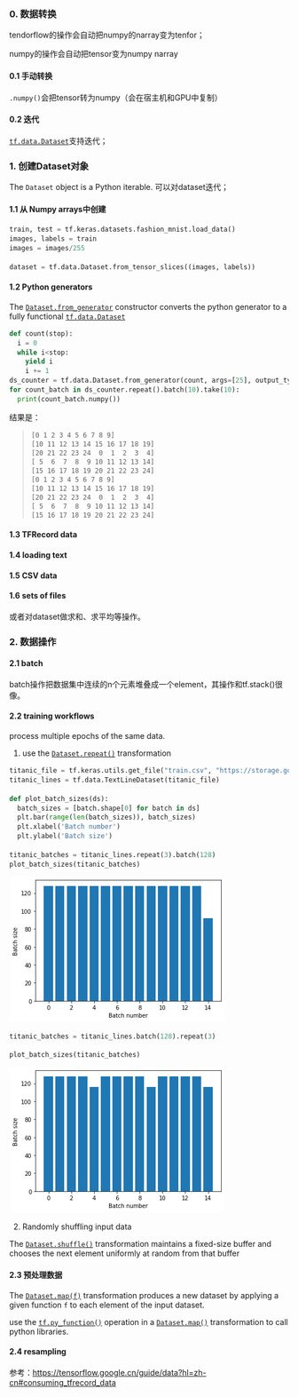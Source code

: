 ### 0. 数据转换

tendorflow的操作会自动把numpy的narray变为tenfor；

numpy的操作会自动把tensor变为numpy narray

#### 0.1 手动转换

`.numpy()`会把tensor转为numpy（会在宿主机和GPU中复制）

#### 0.2 迭代

[`tf.data.Dataset`](https://www.tensorflow.org/api_docs/python/tf/data/Dataset)支持迭代；





### 1. 创建Dataset对象

The `Dataset` object is a Python iterable. 可以对dataset迭代；

#### 1.1 从 Numpy arrays中创建

```python
train, test = tf.keras.datasets.fashion_mnist.load_data()
images, labels = train
images = images/255

dataset = tf.data.Dataset.from_tensor_slices((images, labels))
```

#### 1.2 Python generators

The [`Dataset.from_generator`](https://tensorflow.google.cn/api_docs/python/tf/data/Dataset?hl=zh-cn#from_generator) constructor converts the python generator to a fully functional [`tf.data.Dataset`](https://tensorflow.google.cn/api_docs/python/tf/data/Dataset?hl=zh-cn)

```python
def count(stop):
  i = 0
  while i<stop:
    yield i
    i += 1
ds_counter = tf.data.Dataset.from_generator(count, args=[25], output_types=tf.int32, output_shapes = (), )
for count_batch in ds_counter.repeat().batch(10).take(10):
  print(count_batch.numpy())

```

结果是：

> ```
> [0 1 2 3 4 5 6 7 8 9]
> [10 11 12 13 14 15 16 17 18 19]
> [20 21 22 23 24  0  1  2  3  4]
> [ 5  6  7  8  9 10 11 12 13 14]
> [15 16 17 18 19 20 21 22 23 24]
> [0 1 2 3 4 5 6 7 8 9]
> [10 11 12 13 14 15 16 17 18 19]
> [20 21 22 23 24  0  1  2  3  4]
> [ 5  6  7  8  9 10 11 12 13 14]
> [15 16 17 18 19 20 21 22 23 24]
> ```

#### 1.3 TFRecord data

#### 1.4 loading text

#### 1.5 CSV data

#### 1.6 sets of files





或者对dataset做求和、求平均等操作。

### 2. 数据操作

#### 2.1 batch

batch操作把数据集中连续的n个元素堆叠成一个element，其操作和tf.stack()很像。

#### 2.2 training workflows

 process multiple epochs of the same data.

1. use the [`Dataset.repeat()`](https://tensorflow.google.cn/api_docs/python/tf/data/Dataset?hl=zh-cn#repeat) transformation

```python
titanic_file = tf.keras.utils.get_file("train.csv", "https://storage.googleapis.com/tf-datasets/titanic/train.csv")
titanic_lines = tf.data.TextLineDataset(titanic_file)

def plot_batch_sizes(ds):
  batch_sizes = [batch.shape[0] for batch in ds]
  plt.bar(range(len(batch_sizes)), batch_sizes)
  plt.xlabel('Batch number')
  plt.ylabel('Batch size')
    
titanic_batches = titanic_lines.repeat(3).batch(128)
plot_batch_sizes(titanic_batches)    
```

![png](../imags/output_nZ0G1cztoSHX_0.png)

```python
titanic_batches = titanic_lines.batch(128).repeat(3)

plot_batch_sizes(titanic_batches)
```

![png](../imags/output_wmbmdK1qoSHS_0.png)

2. Randomly shuffling input data

The [`Dataset.shuffle()`](https://tensorflow.google.cn/api_docs/python/tf/data/Dataset?hl=zh-cn#shuffle) transformation maintains a fixed-size buffer and chooses the next element uniformly at random from that buffer

#### 2.3 预处理数据

The [`Dataset.map(f)`](https://tensorflow.google.cn/api_docs/python/tf/data/Dataset?hl=zh-cn#map) transformation produces a new dataset by applying a given function `f` to each element of the input dataset. 

 use the [`tf.py_function()`](https://tensorflow.google.cn/api_docs/python/tf/py_function?hl=zh-cn) operation in a [`Dataset.map()`](https://tensorflow.google.cn/api_docs/python/tf/data/Dataset?hl=zh-cn#map) transformation to call python libraries.



#### 2.4 resampling







参考：https://tensorflow.google.cn/guide/data?hl=zh-cn#consuming_tfrecord_data